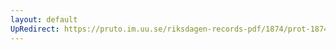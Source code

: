 ```yaml
---
layout: default
UpRedirect: https://pruto.im.uu.se/riksdagen-records-pdf/1874/prot-1874--fk--519/prot-1874--fk--519_057.pdf
---
```


